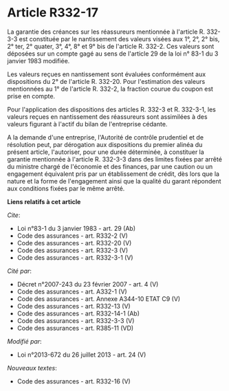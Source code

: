 # Article R332-17

La garantie des créances sur les réassureurs mentionnée à l'article R. 332-3-3 est constituée par le nantissement des valeurs
visées aux 1°, 2°, 2° bis, 2° ter, 2° quater, 3°, 4°, 8° et 9° bis de l'article R. 332-2. Ces valeurs sont déposées sur un
compte gagé au sens de l'article 29 de la loi n° 83-1 du 3 janvier 1983 modifiée. 

Les valeurs reçues en nantissement sont évaluées conformément aux dispositions du 2° de l'article R. 332-20. Pour
l'estimation des valeurs mentionnées au 1° de l'article R. 332-2, la fraction courue du coupon est prise en compte. 

Pour l'application des dispositions des articles R. 332-3 et R. 332-3-1, les valeurs reçues en nantissement des réassureurs
sont assimilées à des valeurs figurant à l'actif du bilan de l'entreprise cédante. 

A la demande d'une entreprise, l'Autorité de contrôle prudentiel et de résolution peut, par dérogation aux dispositions du
premier alinéa du présent article, l'autoriser, pour une durée déterminée, à constituer la garantie mentionnée à l'article R.
332-3-3 dans des limites fixées par arrêté du ministre chargé de l'économie et des finances, par une caution ou un engagement
équivalent pris par un établissement de crédit, dès lors que la nature et la forme de l'engagement ainsi que la qualité du
garant répondent aux conditions fixées par le même arrêté.

**Liens relatifs à cet article**

_Cite_:

  - Loi n°83-1 du 3 janvier 1983 - art. 29 (Ab)
  - Code des assurances - art. R332-2 (V)
  - Code des assurances - art. R332-20 (V)
  - Code des assurances - art. R332-3 (V)
  - Code des assurances - art. R332-3-1 (V)

_Cité par_:

  - Décret  n°2007-243 du 23 février 2007 - art. 4 (V)
  - Code des assurances - art. A332-1 (V)
  - Code des assurances - art. Annexe A344-10 ETAT C9 (V)
  - Code des assurances - art. R332-13 (V)
  - Code des assurances - art. R332-14-1 (Ab)
  - Code des assurances - art. R332-3-3 (V)
  - Code des assurances - art. R385-11 (VD)

_Modifié par_:

  - Loi n°2013-672 du 26 juillet 2013 - art. 24 (V)

_Nouveaux textes_:

  - Code des assurances - art. R332-16 (V)
